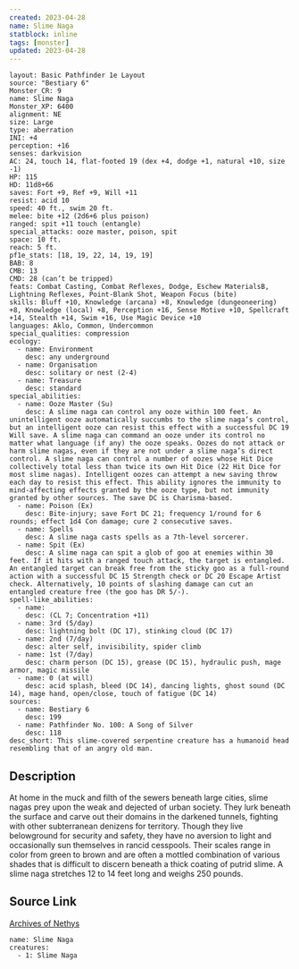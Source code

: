 ```yaml
---
created: 2023-04-28
name: Slime Naga
statblock: inline
tags: [monster]
updated: 2023-04-28
---
```

```statblock
layout: Basic Pathfinder 1e Layout
source: "Bestiary 6"
Monster_CR: 9
name: Slime Naga
Monster_XP: 6400
alignment: NE
size: Large
type: aberration
INI: +4
perception: +16
senses: darkvision
AC: 24, touch 14, flat-footed 19 (dex +4, dodge +1, natural +10, size -1)
HP: 115
HD: 11d8+66
saves: Fort +9, Ref +9, Will +11
resist: acid 10
speed: 40 ft., swim 20 ft.
melee: bite +12 (2d6+6 plus poison)
ranged: spit +11 touch (entangle)
special_attacks: ooze master, poison, spit
space: 10 ft.
reach: 5 ft.
pf1e_stats: [18, 19, 22, 14, 19, 19]
BAB: 8
CMB: 13
CMD: 28 (can’t be tripped)
feats: Combat Casting, Combat Reflexes, Dodge, Eschew MaterialsB, Lightning Reflexes, Point-Blank Shot, Weapon Focus (bite)
skills: Bluff +10, Knowledge (arcana) +8, Knowledge (dungeoneering) +8, Knowledge (local) +8, Perception +16, Sense Motive +10, Spellcraft +14, Stealth +14, Swim +16, Use Magic Device +10
languages: Aklo, Common, Undercommon
special_qualities: compression
ecology:
  - name: Environment
    desc: any underground
  - name: Organisation
    desc: solitary or nest (2-4)
  - name: Treasure
    desc: standard
special_abilities:
  - name: Ooze Master (Su)
    desc: A slime naga can control any ooze within 100 feet. An unintelligent ooze automatically succumbs to the slime naga’s control, but an intelligent ooze can resist this effect with a successful DC 19 Will save. A slime naga can command an ooze under its control no matter what language (if any) the ooze speaks. Oozes do not attack or harm slime nagas, even if they are not under a slime naga’s direct control. A slime naga can control a number of oozes whose Hit Dice collectively total less than twice its own Hit Dice (22 Hit Dice for most slime nagas). Intelligent oozes can attempt a new saving throw each day to resist this effect. This ability ignores the immunity to mind-affecting effects granted by the ooze type, but not immunity granted by other sources. The save DC is Charisma-based.
  - name: Poison (Ex)
    desc: Bite-injury; save Fort DC 21; frequency 1/round for 6 rounds; effect 1d4 Con damage; cure 2 consecutive saves.
  - name: Spells
    desc: A slime naga casts spells as a 7th-level sorcerer.
  - name: Spit (Ex)
    desc: A slime naga can spit a glob of goo at enemies within 30 feet. If it hits with a ranged touch attack, the target is entangled. An entangled target can break free from the sticky goo as a full-round action with a successful DC 15 Strength check or DC 20 Escape Artist check. Alternatively, 10 points of slashing damage can cut an entangled creature free (the goo has DR 5/-).
spell-like_abilities:
  - name:
    desc: (CL 7; Concentration +11)
  - name: 3rd (5/day)
    desc: lightning bolt (DC 17), stinking cloud (DC 17)
  - name: 2nd (7/day)
    desc: alter self, invisibility, spider climb
  - name: 1st (7/day)
    desc: charm person (DC 15), grease (DC 15), hydraulic push, mage armor, magic missile
  - name: 0 (at will)
    desc: acid splash, bleed (DC 14), dancing lights, ghost sound (DC 14), mage hand, open/close, touch of fatigue (DC 14)
sources:
  - name: Bestiary 6
    desc: 199
  - name: Pathfinder No. 100: A Song of Silver
    desc: 118
desc_short: This slime-covered serpentine creature has a humanoid head resembling that of an angry old man.
```
## Description
At home in the muck and filth of the sewers beneath large cities, slime nagas prey upon the weak and dejected of urban society. They lurk beneath the surface and carve out their domains in the darkened tunnels, fighting with other subterranean denizens for territory. Though they live belowground for security and safety, they have no aversion to light and occasionally sun themselves in rancid cesspools. Their scales range in color from green to brown and are often a mottled combination of various shades that is difficult to discern beneath a thick coating of putrid slime. A slime naga stretches 12 to 14 feet long and weighs 250 pounds.
## Source Link
[Archives of Nethys](https://aonprd.com/MonsterDisplay.aspx?ItemName=Slime%20Naga)
```encounter-table
name: Slime Naga
creatures:
  - 1: Slime Naga
```
